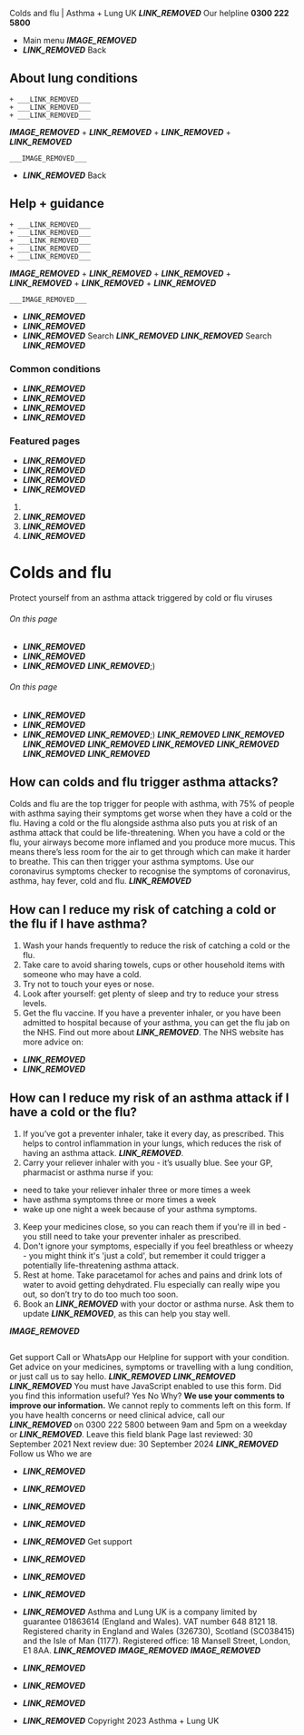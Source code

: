 
Colds and flu | Asthma + Lung UK
 ___LINK_REMOVED___
 Our helpline **0300 222 5800**
* Main menu
___IMAGE_REMOVED___
* ___LINK_REMOVED___
 Back
 
## About lung conditions
	+ ___LINK_REMOVED___
	+ ___LINK_REMOVED___
	+ ___LINK_REMOVED___
___IMAGE_REMOVED___
	+ ___LINK_REMOVED___
	+ ___LINK_REMOVED___
	+ ___LINK_REMOVED___
	
	
	___IMAGE_REMOVED___
* ___LINK_REMOVED___
 Back
 
## Help + guidance
	+ ___LINK_REMOVED___
	+ ___LINK_REMOVED___
	+ ___LINK_REMOVED___
	+ ___LINK_REMOVED___
	+ ___LINK_REMOVED___
___IMAGE_REMOVED___
	+ ___LINK_REMOVED___
	+ ___LINK_REMOVED___
	+ ___LINK_REMOVED___
	+ ___LINK_REMOVED___
	+ ___LINK_REMOVED___
	
	
	___IMAGE_REMOVED___
* ___LINK_REMOVED___
* ___LINK_REMOVED___
* ___LINK_REMOVED___
Search
___LINK_REMOVED___ 
 ___LINK_REMOVED___
Search
___LINK_REMOVED___
### Common conditions
* ___LINK_REMOVED___
* ___LINK_REMOVED___
* ___LINK_REMOVED___
* ___LINK_REMOVED___
### Featured pages
* ___LINK_REMOVED___
* ___LINK_REMOVED___
* ___LINK_REMOVED___
* ___LINK_REMOVED___
1. 
3. ___LINK_REMOVED___
5. ___LINK_REMOVED___
7. ___LINK_REMOVED___
# Colds and flu
Protect yourself from an asthma attack triggered by cold or flu viruses
###### On this page
* ___LINK_REMOVED___
* ___LINK_REMOVED___
* ___LINK_REMOVED___
___LINK_REMOVED___;) 
###### On this page
* ___LINK_REMOVED___
* ___LINK_REMOVED___
* ___LINK_REMOVED___
___LINK_REMOVED___;) 
___LINK_REMOVED___
___LINK_REMOVED___
___LINK_REMOVED___
___LINK_REMOVED___
___LINK_REMOVED___
___LINK_REMOVED___
___LINK_REMOVED___
___LINK_REMOVED___
## How can colds and flu trigger asthma attacks?
Colds and flu are the top trigger for people with asthma, with 75% of people with asthma saying their symptoms get worse when they have a cold or the flu. Having a cold or the flu alongside asthma also puts you at risk of an asthma attack that could be life-threatening.
When you have a cold or the flu, your airways become more inflamed and you produce more mucus. This means there’s less room for the air to get through which can make it harder to breathe. This can then trigger your asthma symptoms.
Use our coronavirus symptoms checker to recognise the symptoms of coronavirus, asthma, hay fever, cold and flu.
___LINK_REMOVED___
## How can I reduce my risk of catching a cold or the flu if I have asthma?
1. Wash your hands frequently to reduce the risk of catching a cold or the flu.
2. Take care to avoid sharing towels, cups or other household items with someone who may have a cold.
3. Try not to touch your eyes or nose.
4. Look after yourself: get plenty of sleep and try to reduce your stress levels.
5. Get the flu vaccine. If you have a preventer inhaler, or you have been admitted to hospital because of your asthma, you can get the flu jab on the NHS. Find out more about ___LINK_REMOVED___.
The NHS website has more advice on:
* ___LINK_REMOVED___
* ___LINK_REMOVED___
## How can I reduce my risk of an asthma attack if I have a cold or the flu?
1. If you’ve got a preventer inhaler, take it every day, as prescribed. This helps to control inflammation in your lungs, which reduces the risk of having an asthma attack. ___LINK_REMOVED___.
2. Carry your reliever inhaler with you - it’s usually blue. See your GP, pharmacist or asthma nurse if you:
* need to take your reliever inhaler three or more times a week
* have asthma symptoms three or more times a week
* wake up one night a week because of your asthma symptoms.
3. Keep your medicines close, so you can reach them if you're ill in bed - you still need to take your preventer inhaler as prescribed.
4. Don't ignore your symptoms, especially if you feel breathless or wheezy - you might think it's 'just a cold', but remember it could trigger a potentially life-threatening asthma attack.
5. Rest at home. Take paracetamol for aches and pains and drink lots of water to avoid getting dehydrated. Flu especially can really wipe you out, so don’t try to do too much too soon.
6. Book an ___LINK_REMOVED___ with your doctor or asthma nurse. Ask them to update ___LINK_REMOVED___, as this can help you stay well.
 
___IMAGE_REMOVED___
## 
 Get support
Call or WhatsApp our Helpline for support with your condition. Get advice on your medicines, symptoms or travelling with a lung condition, or just call us to say hello.
___LINK_REMOVED___
___LINK_REMOVED___
___LINK_REMOVED___
You must have JavaScript enabled to use this form.
Did you find this information useful?
Yes
No
Why?
**We use your comments to improve our information.** We cannot reply to comments left on this form. If you have health concerns or need clinical advice, call our ___LINK_REMOVED___ on 0300 222 5800 between 9am and 5pm on a weekday or ___LINK_REMOVED___.
Leave this field blank
Page last reviewed: 
30 September 2021
Next review due: 
30 September 2024
 ___LINK_REMOVED___
Follow us
 Who we are
 
* ___LINK_REMOVED___
* ___LINK_REMOVED___
* ___LINK_REMOVED___
* ___LINK_REMOVED___
* ___LINK_REMOVED___
 Get support
 
* ___LINK_REMOVED___
* ___LINK_REMOVED___
* ___LINK_REMOVED___
* ___LINK_REMOVED___
Asthma and Lung UK is a company limited by guarantee 01863614 (England and Wales). VAT number 648 8121 18.
Registered charity in England and Wales (326730), Scotland (SC038415) and the Isle of Man (1177). Registered office: 18 Mansell Street, London, E1 8AA.
___LINK_REMOVED___
___IMAGE_REMOVED___
___IMAGE_REMOVED___
* ___LINK_REMOVED___
* ___LINK_REMOVED___
* ___LINK_REMOVED___
* ___LINK_REMOVED___
 Copyright 2023 Asthma + Lung UK
 

